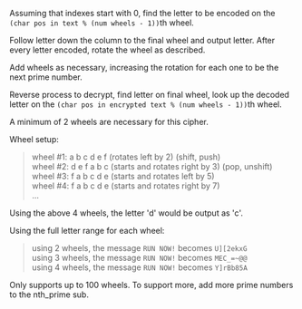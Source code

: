 Assuming that indexes start with 0, find the letter to be encoded on the
`(char pos in text % (num wheels - 1))`th wheel.

Follow letter down the column to the final wheel and output letter.
After every letter encoded, rotate the wheel as described.

Add wheels as necessary, increasing the rotation for each one to be the next prime number.

Reverse process to decrypt, find letter on final wheel, look up the decoded letter on the `(char pos in encrypted text % (num wheels - 1))`th wheel.

A minimum of 2 wheels are necessary for this cipher.

Wheel setup:

> wheel #1: a b c d e f  (rotates left by 2) (shift, push)  
> wheel #2: d e f a b c  (starts and rotates right by 3) (pop, unshift)  
> wheel #3: f a b c d e  (starts and rotates left by 5)  
> wheel #4: f a b c d e  (starts and rotates right by 7)  
> ...

Using the above 4 wheels, the letter 'd' would be output as 'c'.

Using the full letter range for each wheel:

> using 2 wheels, the message `RUN NOW!` becomes `U][2ekxG`  
> using 3 wheels, the message `RUN NOW!` becomes `MEC_=~@@`  
> using 4 wheels, the message `RUN NOW!` becomes `Y]rBb85A`  

Only supports up to 100 wheels. To support more, add more prime numbers to the nth_prime sub.

